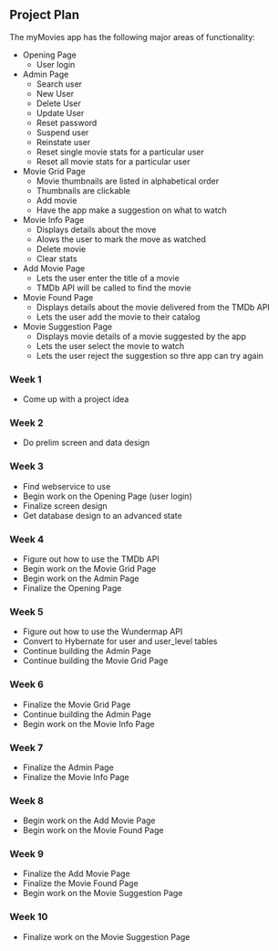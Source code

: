 
## Project Plan
The myMovies app has the following major areas of functionality:

* Opening Page
	* User login
* Admin Page
	* Search user
	* New User
	* Delete User
	* Update User
	* Reset password
	* Suspend user
	* Reinstate user
	* Reset single movie stats for a particular user
	* Reset all movie stats for a particular user
* Movie Grid Page
	* Movie thumbnails are listed in alphabetical order
	* Thumbnails are clickable
	* Add movie
	* Have the app make a suggestion on what to watch
* Movie Info Page
	* Displays details about the move
	* Alows the user to mark the move as watched
	* Delete movie
	* Clear stats
* Add Movie Page
	* Lets the user enter the title of a movie
	* TMDb API will be called to find the movie
* Movie Found Page
	* Displays details about the movie delivered from the TMDb API
	* Lets the user add the movie to their catalog
* Movie Suggestion Page
	* Displays movie details of a movie suggested by the app
	* Lets the user select the movie to watch
	* Lets the user reject the suggestion so thre app can try again


### Week 1
* Come up with a project idea

### Week 2
* Do prelim screen and data design

### Week 3
* Find webservice to use
* Begin work on the Opening Page (user login)
* Finalize screen design
* Get database design to an advanced state

### Week 4
* Figure out how to use the TMDb API
* Begin work on the Movie Grid Page
* Begin work on the Admin Page
* Finalize the Opening Page

### Week 5
* Figure out how to use the Wundermap API
* Convert to Hybernate for user and user_level tables
* Continue building the Admin Page
* Continue building the Movie Grid Page

### Week 6
* Finalize the Movie Grid Page
* Continue building the Admin Page
* Begin work on the Movie Info Page

### Week 7
* Finalize the Admin Page
* Finalize the Movie Info Page

### Week 8
* Begin work on the Add Movie Page
* Begin work on the Movie Found Page

### Week 9
* Finalize the Add Movie Page
* Finalize the Movie Found Page
* Begin work on the Movie Suggestion Page

### Week 10
* Finalize work on the Movie Suggestion Page


